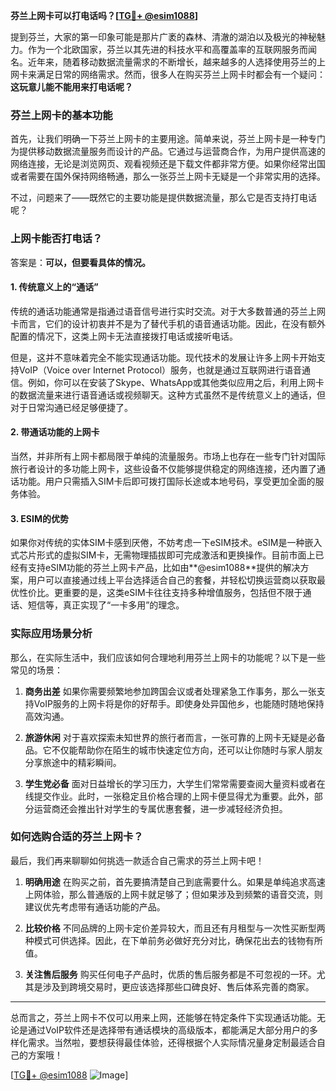 **芬兰上网卡可以打电话吗？[[TG💪+ @esim1088](https://t.me/s/esim1088)]**

提到芬兰，大家的第一印象可能是那片广袤的森林、清澈的湖泊以及极光的神秘魅力。作为一个北欧国家，芬兰以其先进的科技水平和高覆盖率的互联网服务而闻名。近年来，随着移动数据流量需求的不断增长，越来越多的人选择使用芬兰的上网卡来满足日常的网络需求。然而，很多人在购买芬兰上网卡时都会有一个疑问：**这玩意儿能不能用来打电话呢？**

### 芬兰上网卡的基本功能

首先，让我们明确一下芬兰上网卡的主要用途。简单来说，芬兰上网卡是一种专门为提供移动数据流量服务而设计的产品。它通过与运营商合作，为用户提供高速的网络连接，无论是浏览网页、观看视频还是下载文件都非常方便。如果你经常出国或者需要在国外保持网络畅通，那么一张芬兰上网卡无疑是一个非常实用的选择。

不过，问题来了——既然它的主要功能是提供数据流量，那么它是否支持打电话呢？

### 上网卡能否打电话？

答案是：**可以，但要看具体的情况。**

#### 1. **传统意义上的“通话”**
传统的通话功能通常是指通过语音信号进行实时交流。对于大多数普通的芬兰上网卡而言，它们的设计初衷并不是为了替代手机的语音通话功能。因此，在没有额外配置的情况下，这类上网卡无法直接拨打电话或接听电话。

但是，这并不意味着完全不能实现通话功能。现代技术的发展让许多上网卡开始支持VoIP（Voice over Internet Protocol）服务，也就是通过互联网进行语音通信。例如，你可以在安装了Skype、WhatsApp或其他类似应用之后，利用上网卡的数据流量来进行语音通话或视频聊天。这种方式虽然不是传统意义上的通话，但对于日常沟通已经足够便捷了。

#### 2. **带通话功能的上网卡**
当然，并非所有上网卡都局限于单纯的流量服务。市场上也存在一些专门针对国际旅行者设计的多功能上网卡，这些设备不仅能够提供稳定的网络连接，还内置了通话功能。用户只需插入SIM卡后即可拨打国际长途或本地号码，享受更加全面的服务体验。

#### 3. **ESIM的优势**
如果你对传统的实体SIM卡感到厌倦，不妨考虑一下eSIM技术。eSIM是一种嵌入式芯片形式的虚拟SIM卡，无需物理插拔即可完成激活和更换操作。目前市面上已经有支持eSIM功能的芬兰上网卡产品，比如由**@esim1088**提供的解决方案，用户可以直接通过线上平台选择适合自己的套餐，并轻松切换运营商以获取最优性价比。更重要的是，这类eSIM卡往往支持多种增值服务，包括但不限于通话、短信等，真正实现了“一卡多用”的理念。

### 实际应用场景分析

那么，在实际生活中，我们应该如何合理地利用芬兰上网卡的功能呢？以下是一些常见的场景：

1. **商务出差**
   如果你需要频繁地参加跨国会议或者处理紧急工作事务，那么一张支持VoIP服务的上网卡将是你的好帮手。即使身处异国他乡，也能随时随地保持高效沟通。

2. **旅游休闲**
   对于喜欢探索未知世界的旅行者而言，一张可靠的上网卡无疑是必备品。它不仅能帮助你在陌生的城市快速定位方向，还可以让你随时与家人朋友分享旅途中的精彩瞬间。

3. **学生党必备**
   面对日益增长的学习压力，大学生们常常需要查阅大量资料或者在线提交作业。此时，一张稳定且价格合理的上网卡便显得尤为重要。此外，部分运营商还会推出针对学生的专属优惠套餐，进一步减轻经济负担。

### 如何选购合适的芬兰上网卡？

最后，我们再来聊聊如何挑选一款适合自己需求的芬兰上网卡吧！

1. **明确用途**
   在购买之前，首先要搞清楚自己到底需要什么。如果是单纯追求高速上网体验，那么普通版的上网卡就足够了；但如果涉及到频繁的语音交流，则建议优先考虑带有通话功能的产品。

2. **比较价格**
   不同品牌的上网卡定价差异较大，而且还有月租型与一次性买断型两种模式可供选择。因此，在下单前务必做好充分对比，确保花出去的钱物有所值。

3. **关注售后服务**
   购买任何电子产品时，优质的售后服务都是不可忽视的一环。尤其是涉及到跨境交易时，更应该选择那些口碑良好、售后体系完善的商家。

---

总而言之，芬兰上网卡不仅可以用来上网，还能够在特定条件下实现通话功能。无论是通过VoIP软件还是选择带有通话模块的高级版本，都能满足大部分用户的多样化需求。当然啦，要想获得最佳体验，还得根据个人实际情况量身定制最适合自己的方案哦！

[[TG💪+ @esim1088](https://t.me/s/esim1088) ![Image](https://i.postimg.cc/4NQfJmqS/Snipaste-2025-05-13-00-14-12.png)]